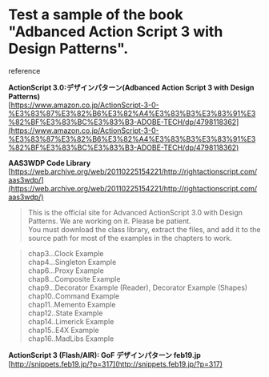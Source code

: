 # Test a sample of the book "Adbanced Action Script 3 with Design Patterns".  

reference  

**ActionScript 3.0:デザインパターン(Adbanced Action Script 3 with Design Patterns)**  
[https://www.amazon.co.jp/ActionScript-3-0-%E3%83%87%E3%82%B6%E3%82%A4%E3%83%B3%E3%83%91%E3%82%BF%E3%83%BC%E3%83%B3-ADOBE-TECH/dp/4798118362](https://www.amazon.co.jp/ActionScript-3-0-%E3%83%87%E3%82%B6%E3%82%A4%E3%83%B3%E3%83%91%E3%82%BF%E3%83%BC%E3%83%B3-ADOBE-TECH/dp/4798118362)  

**AAS3WDP Code Library**  
[https://web.archive.org/web/20110225154221/http://rightactionscript.com/aas3wdp/](https://web.archive.org/web/20110225154221/http://rightactionscript.com/aas3wdp/)  
>This is the official site for Advanced ActionScript 3.0 with Design Patterns. We are working on it. Please be patient.  
>You must download the class library, extract the files, and add it to the source path for most of the examples in the chapters to work.  

>chap3...Clock Example  
>chap4...Singleton Example  
>chap6...Proxy Example  
>chap8...Composite Example  
>chap9...Decorator Example (Reader), Decorator Example (Shapes)  
>chap10..Command Example  
>chap11..Memento Example  
>chap12..State Example  
>chap14..Limerick Example  
>chap15..E4X Example  
>chap16..MadLibs Example  

**ActionScript 3 (Flash/AIR): GoF デザインパターン feb19.jp**  
[http://snippets.feb19.jp/?p=317](http://snippets.feb19.jp/?p=317)  
